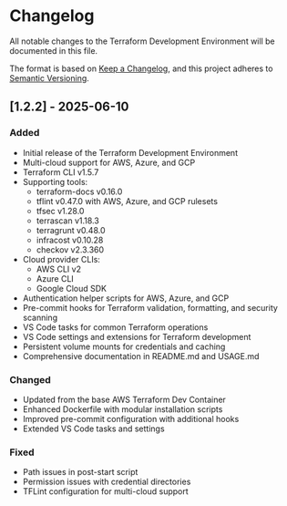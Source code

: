 # Changelog

All notable changes to the Terraform Development Environment will be documented in this file.

The format is based on [Keep a Changelog](https://keepachangelog.com/en/1.0.0/),
and this project adheres to [Semantic Versioning](https://semver.org/spec/v2.0.0.html).

## [1.2.2] - 2025-06-10

### Added

- Initial release of the Terraform Development Environment
- Multi-cloud support for AWS, Azure, and GCP
- Terraform CLI v1.5.7
- Supporting tools:
  - terraform-docs v0.16.0
  - tflint v0.47.0 with AWS, Azure, and GCP rulesets
  - tfsec v1.28.0
  - terrascan v1.18.3
  - terragrunt v0.48.0
  - infracost v0.10.28
  - checkov v2.3.360
- Cloud provider CLIs:
  - AWS CLI v2
  - Azure CLI
  - Google Cloud SDK
- Authentication helper scripts for AWS, Azure, and GCP
- Pre-commit hooks for Terraform validation, formatting, and security scanning
- VS Code tasks for common Terraform operations
- VS Code settings and extensions for Terraform development
- Persistent volume mounts for credentials and caching
- Comprehensive documentation in README.md and USAGE.md

### Changed

- Updated from the base AWS Terraform Dev Container
- Enhanced Dockerfile with modular installation scripts
- Improved pre-commit configuration with additional hooks
- Extended VS Code tasks and settings

### Fixed

- Path issues in post-start script
- Permission issues with credential directories
- TFLint configuration for multi-cloud support
